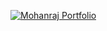 [![Mohanraj Portfolio](https://api.netlify.com/api/v1/badges/9eeb0bad-7c92-40a9-a60a-18032820701b/deploy-status)](https://app.netlify.com/sites/mohanraj-portfolio/deploys)
